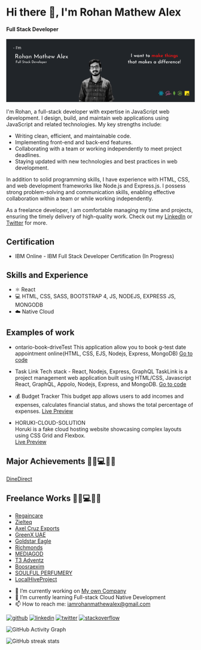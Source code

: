 # Hi there 👋, I'm Rohan Mathew Alex
#### Full Stack Developer
![Full Stack Developer](https://github.com/rohanmathewalex/rohanmathewalex/blob/main/cover%20-picture%20(1).png)

I'm Rohan, a full-stack developer with expertise in JavaScript web development. I design, build, and maintain web applications using JavaScript and related technologies. My key strengths include:

- Writing clean, efficient, and maintainable code.
- Implementing front-end and back-end features.
- Collaborating with a team or working independently to meet project deadlines.
- Staying updated with new technologies and best practices in web development.

In addition to solid programming skills, I have experience with HTML, CSS, and web development frameworks like Node.js and Express.js. I possess strong problem-solving and communication skills, enabling effective collaboration within a team or while working independently.

As a freelance developer, I am comfortable managing my time and projects, ensuring the timely delivery of high-quality work. Check out my [LinkedIn](https://www.linkedin.com/in/rohanmathewalex/) or [Twitter](https://twitter.com/RohanMathewAle2) for more.

## Certification
* IBM Online - IBM Full Stack Developer Certification (In Progress)

## Skills and Experience
* ⚛️ React
* 💻 HTML, CSS, SASS, BOOTSTRAP 4, JS, NODEJS, EXPRESS JS, MONGODB
* ☁️ Native Cloud

## Examples of work
* ontario-book-driveTest
  This application allow you to book g-test date appointment online(HTML, CSS, EJS, Nodejs, Express, MongoDB) [Go to code](https://github.com/rohanmathewalex/ontario-book-driveTest)
*  Task Link
   Tech stack - React, Nodejs, Express, GraphQL
   TaskLink is a project management web application built using HTML/CSS, Javascript React, GraphQL, Appolo, Nodejs, Express, and MongoDB. [Go to code](https://github.com/rohanmathewalex/TaskLink)
* 💰 Budget Tracker
  This budget app allows users to add incomes and expenses, calculates financial status, and shows the total percentage of expenses.
  [Live Preview](https://frosty-mcnulty-8444f5.netlify.app/)

* HORUKI-CLOUD-SOLUTION  
  Horuki is a fake cloud hosting website showcasing complex layouts using CSS Grid and Flexbox.  
  [Live Preview](https://upbeat-knuth-100715.netlify.app)

## Major Achievements 🌳🍃💻👩‍💻
[DineDirect](http://dinedirect.in/)

## Freelance Works 🌳🍃💻👩‍💻
* [Regaincare](https://regaincare.co.uk/)
* [Zielteq](https://zielteq.com/)
* [Axel Cruz Exports](https://www.axelcruzexports.com/)
* [GreenX UAE](https://greenxuae.com/)
* [Goldstar Eagle](https://goldstareagle.com)
* [Richmonds](https://www.richmonds.in)
* [MEDIAGOD](https://www.mediagod.in/)
* [T3 Adventz](https://t3adventz.com/)
* [Boosraexim](https://boosraexim.com/)
* [SOULFUL PERFUMERY](http://www.soulfulperfumery.com/)
* [LocalHiveProject](https://localhiveproject.com/) 


 

- 🔭 I’m currently working on [My own Company](https://www.mediagod.in/) 
- 🌱 I’m currently learning Full-stack Cloud Native Development  
- 📫 How to reach me: iamrohanmathewalex@gmail.com 

[<img src='https://cdn.jsdelivr.net/npm/simple-icons@3.0.1/icons/github.svg' alt='github' height='40'>](https://github.com/rohanmathewalex)  [<img src='https://cdn.jsdelivr.net/npm/simple-icons@3.0.1/icons/linkedin.svg' alt='linkedin' height='40'>](https://www.linkedin.com/in/rohanmathewalex/)  [<img src='https://cdn.jsdelivr.net/npm/simple-icons@3.0.1/icons/twitter.svg' alt='twitter' height='40'>](https://twitter.com/RohanMathewAle2)  [<img src='https://cdn.jsdelivr.net/npm/simple-icons@3.0.1/icons/stackoverflow.svg' alt='stackoverflow' height='40'>](https://stackoverflow.com/users/11380167/rohan-mathew-alex)  

![GitHub Activity Graph](https://activity-graph.herokuapp.com/graph?username=rohanmathewalex)  

![GitHub streak stats](https://github-readme-streak-stats.herokuapp.com/?user=rohanmathewalex)  
